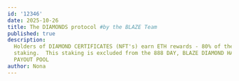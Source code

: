 ```yaml
---
id: '12346'
date: 2025-10-26
title: The DIAMONDS protocol #by the BLAZE Team
published: true
description:
  Holders of DIAMOND CERTIFICATES (NFT's) earn ETH rewards - 80% of the BLAZE that is taken in from mining, is then staked by the DIAMONDS protocol, via public callable functions into the BLAZE protocol
  staking.  This staking is excluded from the 888 DAY, BLAZE DIAMOND HAND CLUB
  PAYOUT POOL
author: Nona
---
```

